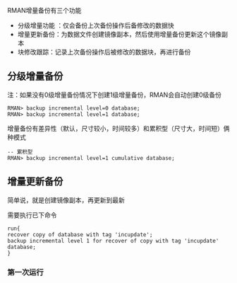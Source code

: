 RMAN增量备份有三个功能

- 分级增量功能 ：仅会备份上次备份操作后备修改的数据快
- 增量更新备份：为数据文件创建镜像副本，然后使用增量备份更新这个镜像副本
- 块修改跟踪：记录上次备份操作后被修改的数据块，再进行备份



## 分级增量备份

注：如果没有0级增量备份情况下创建1级增量备份，RMAN会自动创建0级备份

```
RMAN> backup incremental level=0 database;
RMAN> backup incremental level=1 database;
```

增量备份有差异性（默认，尺寸较小，时间较多）和累积型（尺寸大，时间短）俩种模式

```
-- 累积型
RMAN> backup incremental level=1 cumulative database;
```

## 增量更新备份

简单说，就是创建镜像副本，再更新到最新

需要执行已下命令

```
run{
recover copy of database with tag 'incupdate';
backup incremental level 1 for recover of copy with tag 'incupdate' database;
}
```

### 第一次运行

